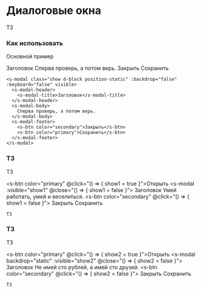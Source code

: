 # Диалоговые окна

ТЗ

### Как использовать
Основной пример

<s-modal class="show d-block position-static" :backdrop="false" :keyboard="false" visible>
  <s-modal-header>
    <s-modal-title>Заголовок</s-modal-title>
  </s-modal-header>
  <s-modal-body>
    Сперва проверь, а потом верь.
  </s-modal-body>
  <s-modal-footer>
    <s-btn color="secondary">Закрыть</s-btn>
    <s-btn color="primary">Сохранить</s-btn>
  </s-modal-footer>
</s-modal>

``` vue
<s-modal class="show d-block position-static" :backdrop="false" :keyboard="false" visible>
  <s-modal-header>
    <s-modal-title>Заголовок</s-modal-title>
  </s-modal-header>
  <s-modal-body>
    Сперва проверь, а потом верь.
  </s-modal-body>
  <s-modal-footer>
    <s-btn color="secondary">Закрыть</s-btn>
    <s-btn color="primary">Сохранить</s-btn>
  </s-modal-footer>
</s-modal>
```

### ТЗ
ТЗ

<s-btn color="primary" @click="() => { show1 = true }">Открыть</s-btn>
<s-modal :visible="show1" @close="() => { show1 = false }">
    <s-modal-header dismissible>
        <s-modal-title>Заголовок</s-modal-title>
    </s-modal-header>
    <s-modal-body>
        Умей работать, умей и веселиться.
    </s-modal-body>
    <s-modal-footer>
        <s-btn color="secondary" @click="() => { show1 = false }">
            Закрыть
        </s-btn>
        <s-btn color="primary">Сохранить</s-btn>
    </s-modal-footer>
</s-modal>


``` vue
ТЗ
```

### ТЗ
ТЗ

<s-btn color="primary" @click="() => { show2 = true }">Открыть</s-btn>
<s-modal backdrop="static" :visible="show2" @close="() => { show2 = false }">
    <s-modal-header dismissible>
        <s-modal-title>Заголовок</s-modal-title>
    </s-modal-header>
    <s-modal-body>
        Не имей сто рублей, а имей сто друзей.
    </s-modal-body>
    <s-modal-footer>
        <s-btn color="secondary" @click="() => { show2 = false }">
            Закрыть
        </s-btn>
        <s-btn color="primary">Сохранить</s-btn>
    </s-modal-footer>
</s-modal>


``` vue
ТЗ
```

<script>
  export default {
    data() {
      return { 
        show1: false,
        show2: false
      }
    }
  }
</script>
